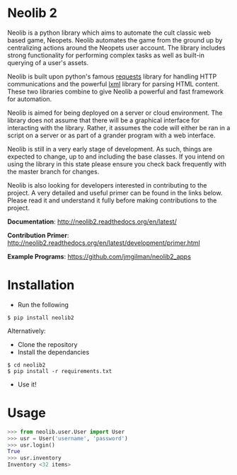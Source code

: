 Neolib 2
=======
Neolib is a python library which aims to automate the cult classic web based
game, Neopets. Neolib automates the game from the ground up by centralizing
actions around the Neopets user account. The library includes strong
functionality for performing complex tasks as well as built-in querying of a
user's assets.

Neolib is built upon python's famous [requests](http://docs.python-requests.org/en/latest/)
library for handling HTTP communications and the powerful [lxml](http://lxml.de/)
library for parsing HTML content. These two libraries combine to give Neolib a
powerful and fast framework for automation.

Neolib is aimed for being deployed on a server or cloud environment. The
library does not assume that there will be a graphical interface for interacting
with the library. Rather, it assumes the code will either be ran in a script on
a server or as part of a grander program with a web interface.

Neolib is still in a very early stage of development. As such, things are
expected to change, up to and including the base classes. If you intend on using
the library in this state please ensure you check back frequently with the master
branch for changes.

Neolib is also looking for developers interested in contributing to the project.
A very detailed and useful primer can be found in the links below. Please read
it and understand it fully before making contributions to the project.

**Documentation**: http://neolib2.readthedocs.org/en/latest/

**Contribution Primer**: http://neolib2.readthedocs.org/en/latest/development/primer.html

**Example Programs**: https://github.com/jmgilman/neolib2_apps

Installation
============
* Run the following

```
$ pip install neolib2
```

Alternatively:

* Clone the repository
* Install the dependancies

```
$ cd neolib2
$ pip install -r requirements.txt
```

* Use it!

Usage
=====
```python
>>> from neolib.user.User import User
>>> usr = User('username', 'password')
>>> usr.login()
True
>>> usr.inventory
Inventory <32 items>
```
